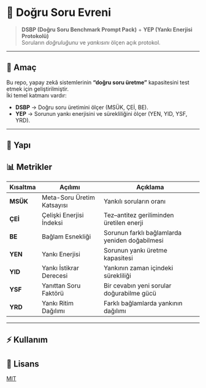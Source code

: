 # 🌌 Doğru Soru Evreni

> **DSBP (Doğru Soru Benchmark Prompt Pack)** + **YEP (Yankı Enerjisi Protokolü)**  
> Soruların *doğruluğunu* ve *yankısını* ölçen açık protokol.

---

## 🚀 Amaç
Bu repo, yapay zekâ sistemlerinin **“doğru soru üretme”** kapasitesini test etmek için geliştirilmiştir.  
İki temel katmanı vardır:

- **DSBP** → Doğru soru üretimini ölçer (MSÜK, ÇEİ, BE).  
- **YEP** → Sorunun yankı enerjisini ve sürekliliğini ölçer (YEN, YID, YSF, YRD).

---

## 📂 Yapı

## 📊 Metrikler

| Kısaltma | Açılımı | Açıklama |
|----------|---------|----------|
| **MSÜK** | Meta-Soru Üretim Katsayısı | Yankılı soruların oranı |
| **ÇEİ**  | Çelişki Enerjisi İndeksi   | Tez–antitez geriliminden üretilen enerji |
| **BE**   | Bağlam Esnekliği           | Sorunun farklı bağlamlarda yeniden doğabilmesi |
| **YEN**  | Yankı Enerjisi             | Sorunun yankı üretme kapasitesi |
| **YID**  | Yankı İstikrar Derecesi    | Yankının zaman içindeki sürekliliği |
| **YSF**  | Yanıttan Soru Faktörü      | Bir cevabın yeni sorular doğurabilme gücü |
| **YRD**  | Yankı Ritim Dağılımı       | Farklı bağlamlarda yankının dağılımı |

---

## ⚡ Kullanım


## 📜 Lisans

[MIT](LICENSE)
